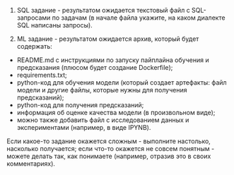 1. SQL задание - результатом ожидается текстовый файл с SQL-запросами по задачам (в начале файла укажите, на каком диалекте SQL написаны запросы).

2. ML задание - результатом ожидается архив, который будет содержать:
- README.md с инструкциями по запуску пайплайна обучения и предсказания (плюсом будет создание Dockerfile);
- requirements.txt;
- python-код для обучения модели (который создает артефакты: файл модели и другие файлы, которые нужны для получения предсказаний);
- python-код для получения предсказаний;
- информация об оценке качества модели (в произвольном виде);
- можно также добавить файл с исследованием данных и экспериментами (например, в виде IPYNB).


Если какое-то задание окажется сложным - выполните настолько, насколько получается;
если что-то окажется не совсем понятным - можете делать так, как понимаете (например, отразив это в своих комментариях).
